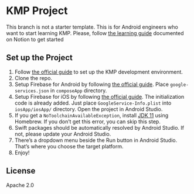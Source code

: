 # KMP Project

This branch is not a starter template. This is for Android engineers who want to start learning KMP. Please, follow [the learning guide](https://www.notion.so/KMP-Learning-Guide-206fc55144a1805abeb4e2463a571194) documented on Notion to get started

## Set up the Project
1. Follow [the official guide](https://www.jetbrains.com/help/kotlin-multiplatform-dev/quickstart.html#set-up-the-environment) to set up the KMP development environment.
2. Clone the repo.
3. Setup Firebase for Android by following [the official guide](https://firebase.google.com/docs/android/setup). Place `google-services.json` in `composeApp` directory.
4. Setup Firebase for iOS by following [the official guide](https://firebase.google.com/docs/ios/setup). The initialization code is already added. Just place `GoogleService-Info.plist` into `iosApp/iosApp/` directory.
   Open the project in Android Studio.
5. If you get a `NoToolchainAvailableException`, install [JDK 11](https://formulae.brew.sh/cask/zulu@11) using Homebrew. If you don’t get this error, you can skip this step.
6. Swift packages should be automatically resolved by Android Studio. If not, please update your Android Studio.
7. There’s a dropdown menu beside the Run button in Android Studio. That’s where you choose the target platform.
8. Enjoy!

## License
Apache 2.0